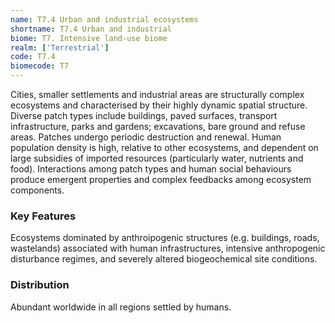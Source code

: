 ```yaml
---
name: T7.4 Urban and industrial ecosystems
shortname: T7.4 Urban and industrial
biome: T7. Intensive land-use biome
realm: ['Terrestrial']
code: T7.4
biomecode: T7
---
```


Cities, smaller settlements and industrial areas are structurally complex ecosystems and characterised by their highly dynamic spatial structure. Diverse patch types include buildings, paved surfaces, transport infrastructure, parks and gardens; excavations, bare ground and refuse areas. Patches undergo periodic destruction and renewal. Human population density is high, relative to other ecosystems, and dependent on large subsidies of imported resources (particularly water, nutrients and food). Interactions among patch types and human social behaviours produce emergent properties and complex feedbacks among ecosystem components.

### Key Features

Ecosystems dominated by anthroipogenic structures (e.g. buildings, roads, wastelands) associated with human infrastructures, intensive anthropogenic disturbance regimes, and severely altered biogeochemical site conditions.

### Distribution

Abundant worldwide in all regions settled by humans.
